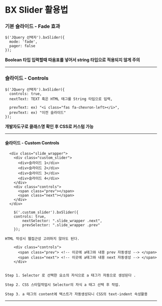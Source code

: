 # BX Slider 활용법

### 기본 슬라이드 - Fade 효과
```
$('JQuery 선택자').bxSlider({
  mode: 'fade',
  pager: false
});
```
**Boolean 타입 입력할때 따옴표를 넣어서 string 타입으로 적용되지 않게 주의**
***
### 슬라이드 - Controls
```
$('JQuery 선택자').bxSlider({
  controls: true,
  nextText: TEXT 혹은 HTML 태그를 String 타입으로 입력,

  prevText: ex) "<i class="fas fa-chevron-left></i>",
  prevText: ex) "이전 슬라이드"
});
```
**개발자도구로 클래스명 확인 후 CSS로 커스텀 가능**
***
#### 슬라이드 - Custom Controls
```
  <div class="slide_wrapper">
    <div class="custom_slider">
      <div>슬라이드 1</div>
      <div>슬라이드 2</div>
      <div>슬라이드 3</div>
      <div>슬라이드 4</div>
    </div>
    <div class="controls">
      <span class="prev"></span>
      <span class="next"></span>
    </div>
  </div>

	$('.custom_slider').bxSlider({
    controls: true,
		nextSelector: ".slide_wrapper .next",
		prevSelector: ".slide_wrapper .prev"
	});
```

``` 
HTML 작성시 웹접근성 고려하지 않아도 된다.

    <div class="controls">
      <span class="prev"> <!-- 이곳에 a태그와 내용 prev 자동생성 --> </span>
      <span class="next"> <!-- 이곳에 a태그와 내용 next 자동생성 --> </span>
    </div>


Step 1. Selector 로 선택한 요소의 자식으로 a 태그가 자동으로 생성된다 .

Step 2. CSS 스타일작업시 Selector의 자식 a 태그 선택 후 작업.

Step 3. a 태그의 content에 텍스트가 자동생성되니 CSS의 text-indent 속성활용
```
***